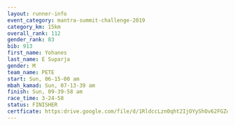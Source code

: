 ```yaml
---
layout: runner-info 
event_category: mantra-summit-challenge-2019 
category_km: 15km 
overall_rank: 112
gender_rank: 83
bib: 913
first_name: Yohanes
last_name: E Suparja
gender: M
team_name: PETE
start: Sun, 06-15-00 am
mbah_kamad: Sun, 07-13-39 am
finish: Sun, 09-39-58 am
race_time: 3-24-58
status: FINISHER
certficate: https:drive.google.com/file/d/1RldccLzn0qht2IjOYyShOv62FGZoWkvL/view?usp=sharing
---
```

